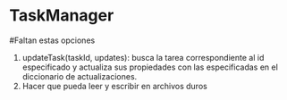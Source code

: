 # TaskManager

#Faltan estas opciones
1) updateTask(taskId, updates): busca la tarea correspondiente al id especificado y actualiza sus propiedades con las especificadas en el diccionario de actualizaciones.
2) Hacer que pueda leer y escribir en archivos duros
